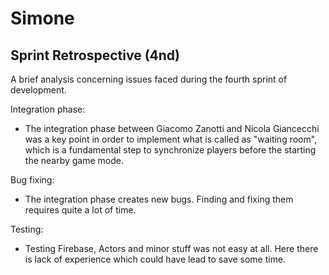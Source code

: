 # Simone

## Sprint Retrospective (4nd)

A brief analysis concerning issues faced during the fourth sprint of development.


Integration phase:

- The integration phase between Giacomo Zanotti and Nicola Giancecchi was a key point in order to implement what is called as "waiting room", which is a fundamental step to synchronize players before the starting the nearby game mode.


Bug fixing:

- The integration phase creates new bugs. Finding and fixing them requires quite a lot of time.

Testing:

- Testing Firebase, Actors and minor stuff was not easy at all. Here there is lack of experience which could have lead to save some time.


